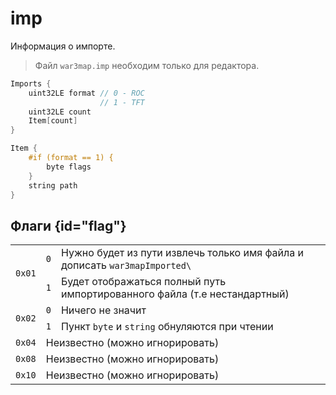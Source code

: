 # imp

Информация о импорте.

> Файл `war3map.imp` необходим только для редактора.

```C++
Imports {
    uint32LE format // 0 - ROC
                    // 1 - TFT
    uint32LE count
    Item[count]     
}

Item {
    #if (format == 1) {
        byte flags 
    }
    string path
}

```

## Флаги {id="flag"}

<table style="none">
<tr><td rowspan="2"><code>0x01</code></td><td><code>0</code></td><td>Нужно будет из пути извлечь только имя файла и дописать <code>war3mapImported\</code></td></tr>
<tr><td><code>1</code></td><td>Будет отображаться полный путь импортированного файла (т.е нестандартный)</td></tr>

<tr><td rowspan="2"><code>0x02</code></td><td><code>0</code></td><td>Ничего не значит</td></tr>
<tr><td><code>1</code></td><td>Пункт <code>byte</code> и <code>string</code> обнуляются при чтении</td></tr>

<tr><td><code>0x04</code></td><td colspan="2">Неизвестно (можно игнорировать)</td></tr>
<tr><td><code>0x08</code></td><td colspan="2">Неизвестно (можно игнорировать)</td></tr>
<tr><td><code>0x10</code></td><td colspan="2">Неизвестно (можно игнорировать)</td></tr>
</table>